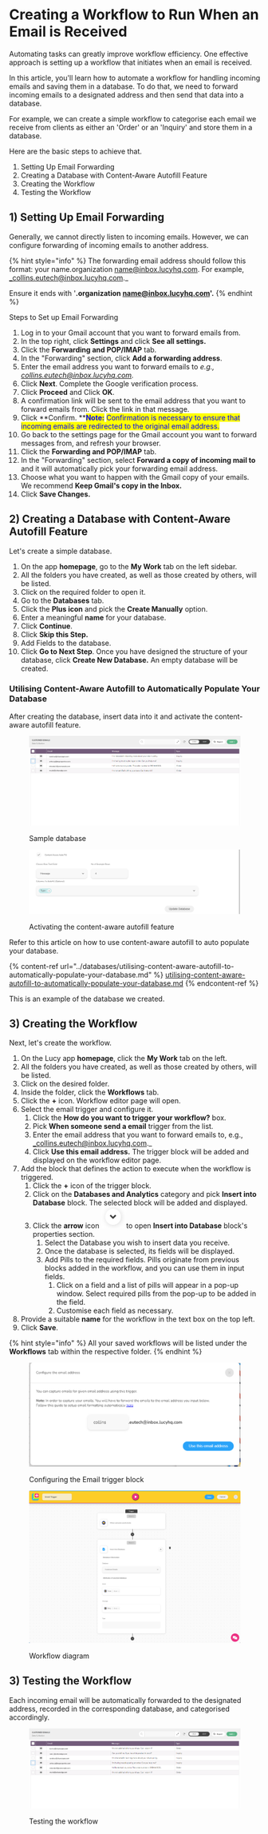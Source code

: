 # Creating a Workflow to Run When an Email is Received

Automating tasks can greatly improve workflow efficiency. One effective approach is setting up a workflow that initiates when an email is received.

In this article, you'll learn how to automate a workflow for handling incoming emails and saving them in a database. To do that, we need to forward incoming emails to a designated address and then send that data into a database.

For example, we can create a simple workflow to categorise each email we receive from clients as either an 'Order' or an 'Inquiry' and store them in a database.

Here are the basic steps to achieve that.

1. Setting Up Email Forwarding
2. Creating a Database with Content-Aware Autofill Feature
3. Creating the Workflow
4. Testing the Workflow

## 1) Setting Up Email Forwarding

Generally, we cannot directly listen to incoming emails. However, we can configure forwarding of incoming emails to another address.&#x20;

{% hint style="info" %}
The forwarding email address should follow this format: your name.organization name@inbox.lucyhq.com. For example, _collins.eutech@inbox.lucyhq.com._

Ensure it ends with '**.organization name@inbox.lucyhq.com'.**
{% endhint %}

Steps to Set up Email Forwarding

1. Log in to your Gmail account that you want to forward emails from.
2. In the top right, click **Settings** and click **See all settings.**
3. Click the **Forwarding and POP/IMAP** tab.
4. In the "Forwarding" section, click **Add a forwarding address**.
5. Enter the email address you want to forward emails to _e.g., collins.eutech@inbox.lucyhq.com._
6. Click **Next**. Complete the Google verification process.&#x20;
7. Click **Proceed** and Click **OK**.
8. A confirmation link will be sent to the email address that you want to forward emails from. Click the link in that message.
9. Click **Confirm. **<mark style="color:blue;">**Note:**</mark> <mark style="color:blue;">Confirmation is necessary to ensure that incoming emails are redirected to the original email address.</mark>
10. Go back to the settings page for the Gmail account you want to forward messages from, and refresh your browser.
11. Click the **Forwarding and POP/IMAP** tab.
12. In the "Forwarding" section, select **Forward a copy of incoming mail to** and it will automatically pick your forwarding email address.
13. Choose what you want to happen with the Gmail copy of your emails. We recommend **Keep Gmail's copy in the Inbox.**
14. Click **Save Changes.**

## 2) Creating a Database with Content-Aware Autofill Feature

Let's create a simple database.

1. On the app **homepage**, go to the **My Work** tab on the left sidebar.
2. All the folders you have created, as well as those created by others, will be listed.
3. Click on the required folder to open it.
4. Go to the **Databases** tab.
5. Click the **Plus icon** and pick the **Create Manually** option.
6. Enter a meaningful **name** for your database.
7. Click **Continue**.
8. Click **Skip this Step.**
9. Add Fields to the database.
10. Click **Go to Next Step**. Once you have designed the structure of your database, click **Create New Database.** An empty database will be created.

### Utilising Content-Aware Autofill to Automatically Populate Your Database

After creating the database, insert data into it and activate the content-aware autofill feature.

<figure><img src="../.gitbook/assets/Database_1.png" alt=""><figcaption><p>Sample database</p></figcaption></figure>

<figure><img src="../.gitbook/assets/image (2).png" alt=""><figcaption><p>Activating the content-aware autofill feature</p></figcaption></figure>

Refer to this article on how to use content-aware autofill to auto populate your database.

{% content-ref url="../databases/utilising-content-aware-autofill-to-automatically-populate-your-database.md" %}
[utilising-content-aware-autofill-to-automatically-populate-your-database.md](../databases/utilising-content-aware-autofill-to-automatically-populate-your-database.md)
{% endcontent-ref %}

This is an example of the database we created.

## 3) Creating the Workflow

Next, let's create the workflow.

1. On the Lucy app **homepage**, click the **My Work** tab on the left.&#x20;
2. All the folders you have created, as well as those created by others, will be listed.&#x20;
3. Click on the desired folder.
4. Inside the folder, click the **Workflows** tab.
5. Click the **+** icon. Workflow editor page will open.
6. Select the email trigger and configure it.
   1. Click the **How do you want to trigger your workflow?** box.
   2. Pick **When someone send a email** trigger from the list.
   3. Enter the email address that you want to forward emails to, e.g., _collins.eutech@inbox.lucyhq.com._
   4. Click **Use this email address.** The trigger block will be added and displayed on the workflow editor page.
7. Add the block that defines the action to execute when the workflow is triggered.
   1. Click the **+** icon of the trigger block.
   2. Click on the **Databases and Analytics** category and pick **Insert into Database** block. The selected block will be added and displayed.
   3. Click the **arrow** icon ![](<../.gitbook/assets/image (11).png>)to open **Insert into Database** block's properties section.
      1. Select the Database you wish to insert data you receive.
      2. Once the database is selected, its fields will be displayed.
      3. Add Pills to the required fields. Pills originate from previous blocks added in the workflow, and you can use them in input fields.
         1. Click on a field and a list of pills will appear in a pop-up window. Select required pills from the pop-up to be added in the field.
         2. Customise each field as necessary.
8. Provide a suitable **name** for the workflow in the text box on the top left.
9. Click **Save**.

{% hint style="info" %}
All your saved workflows will be listed under the **Workflows** tab within the respective folder.
{% endhint %}

<figure><img src="../.gitbook/assets/image (4).png" alt=""><figcaption><p>Configuring the Email trigger block</p></figcaption></figure>

<figure><img src="../.gitbook/assets/Workflow created_1.png" alt=""><figcaption><p>Workflow diagram</p></figcaption></figure>



## 3) Testing the Workflow

Each incoming email will be automatically forwarded to the designated address, recorded in the corresponding database, and categorised accordingly.

<figure><img src="../.gitbook/assets/testing workflow.png" alt=""><figcaption><p>Testing the workflow</p></figcaption></figure>
